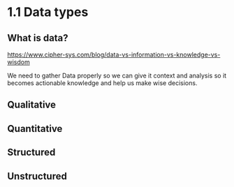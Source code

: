 # 1.1 Data types

## What is data?

<https://www.cipher-sys.com/blog/data-vs-information-vs-knowledge-vs-wisdom>

We need to gather Data properly so we can give it context and analysis so it becomes actionable knowledge and help us make wise decisions.

## Qualitative



## Quantitative


## Structured

## Unstructured

